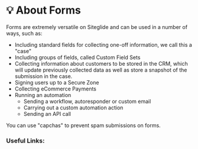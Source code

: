 # 💡 About Forms

Forms are extremely versatile on Siteglide and can be used in a number of ways, such as:&#x20;

* Including standard fields for collecting one-off information, we call this a "case"
* Including groups of fields, called Custom Field Sets
* Collecting information about customers to be stored in the CRM, which will update previously collected data as well as store a snapshot of the submission in the case.
* Signing users up to a Secure Zone
* Collecting eCommerce Payments
* Running an automation
  * Sending a workflow, autoresponder or custom email
  * Carrying out a custom automation action
  * Sending an API call

You can use "capchas" to prevent spam submissions on forms.&#x20;

### Useful Links:

